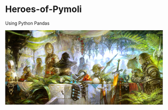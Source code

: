 # Heroes-of-Pymoli
Using Python Pandas

![HeroesofPymoli](https://github.com/GreciaWhite/Heroes-of-Pymoli/blob/master/Fantasy.jpg)


